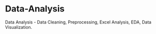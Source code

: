 # Data-Analysis
Data Analysis - Data Cleaning, Preprocessing, Excel Analysis, EDA, Data Visualization.
